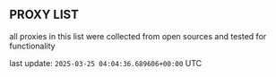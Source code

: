 ## PROXY LIST

all proxies in this list were collected from open sources and tested for functionality

last update: `2025-03-25 04:04:36.689606+00:00` UTC